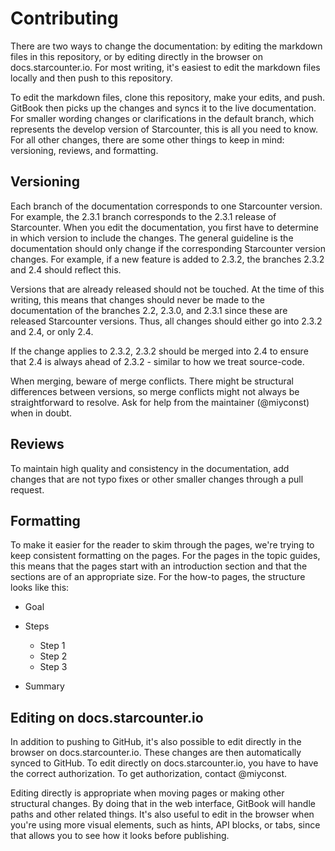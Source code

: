 # Contributing

There are two ways to change the documentation: by editing the markdown files in this repository, or by editing directly in the browser on docs.starcounter.io. For most writing, it's easiest to edit the markdown files locally and then push to this repository.

To edit the markdown files, clone this repository, make your edits, and push. GitBook then picks up the changes and syncs it to the live documentation. For smaller wording changes or clarifications in the default branch, which represents the develop version of Starcounter, this is all you need to know. For all other changes, there are some other things to keep in mind: versioning, reviews, and formatting.

## Versioning

Each branch of the documentation corresponds to one Starcounter version. For example, the 2.3.1 branch corresponds to the 2.3.1 release of Starcounter. When you edit the documentation, you first have to determine in which version to include the changes. The general guideline is the documentation should only change if the corresponding Starcounter version changes. For example, if a new feature is added to 2.3.2, the branches 2.3.2 and 2.4 should reflect this.

Versions that are already released should not be touched. At the time of this writing, this means that changes should never be made to the documentation of the branches 2.2, 2.3.0, and 2.3.1 since these are released Starcounter versions. Thus, all changes should either go into 2.3.2 and 2.4, or only 2.4.

If the change applies to 2.3.2, 2.3.2 should be merged into 2.4 to ensure that 2.4 is always ahead of 2.3.2 - similar to how we treat source-code.

When merging, beware of merge conflicts. There might be structural differences between versions, so merge conflicts might not always be straightforward to resolve. Ask for help from the maintainer (@miyconst) when in doubt.

## Reviews

To maintain high quality and consistency in the documentation, add changes that are not typo fixes or other smaller changes through a pull request.

## Formatting

To make it easier for the reader to skim through the pages, we're trying to keep consistent formatting on the pages. For the pages in the topic guides, this means that the pages start with an introduction section and that the sections are of an appropriate size. For the how-to pages, the structure looks like this:

- Goal
- Steps

  - Step 1
  - Step 2
  - Step 3

- Summary

## Editing on docs.starcounter.io

In addition to pushing to GitHub, it's also possible to edit directly in the browser on docs.starcounter.io. These changes are then automatically synced to GitHub. To edit directly on docs.starcounter.io, you have to have the correct authorization. To get authorization, contact @miyconst.

Editing directly is appropriate when moving pages or making other structural changes. By doing that in the web interface, GitBook will handle paths and other related things. It's also useful to edit in the browser when you're using more visual elements, such as hints, API blocks, or tabs, since that allows you to see how it looks before publishing.
